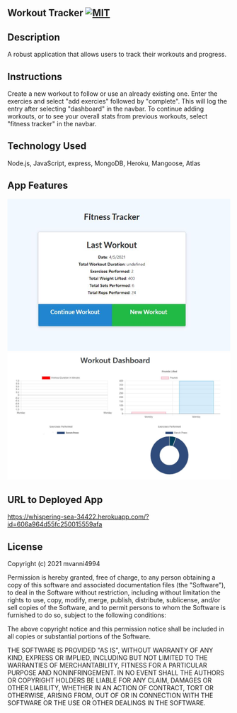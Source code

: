 ## Workout Tracker [![MIT](https://img.shields.io/badge/License-MIT-yellow.svg)](https://opensource.org/licenses/MIT)

## Description
A robust application that allows users to track their workouts and progress.

## Instructions
Create a new workout to follow or use an already existing one.
Enter the exercies and select "add exercies" followed by "complete".
This will log the entry after selecting "dashboard" in the navbar.
To continue adding workouts, or to see your overall stats from previous workouts, select "fitness tracker" in the navbar.

## Technology Used
Node.js, JavaScript, express, MongoDB, Heroku, Mangoose, Atlas

## App Features

![image](assets/wtMain.JPG)
![image](assets/workoutTrackerExample.JPG)


## URL to Deployed App
https://whispering-sea-34422.herokuapp.com/?id=606a964d55fc250015559afa

## License

Copyright (c) 2021 mvanni4994

Permission is hereby granted, free of charge, to any person obtaining a copy of this software and associated documentation files (the "Software"), to deal in the Software without restriction, including without limitation the rights to use, copy, modify, merge, publish, distribute, sublicense, and/or sell copies of the Software, and to permit persons to whom the Software is furnished to do so, subject to the following conditions:

The above copyright notice and this permission notice shall be included in all copies or substantial portions of the Software.

THE SOFTWARE IS PROVIDED "AS IS", WITHOUT WARRANTY OF ANY KIND, EXPRESS OR IMPLIED, INCLUDING BUT NOT LIMITED TO THE WARRANTIES OF MERCHANTABILITY, FITNESS FOR A PARTICULAR PURPOSE AND NONINFRINGEMENT. IN NO EVENT SHALL THE AUTHORS OR COPYRIGHT HOLDERS BE LIABLE FOR ANY CLAIM, DAMAGES OR OTHER LIABILITY, WHETHER IN AN ACTION OF CONTRACT, TORT OR OTHERWISE, ARISING FROM, OUT OF OR IN CONNECTION WITH THE SOFTWARE OR THE USE OR OTHER DEALINGS IN THE SOFTWARE.
